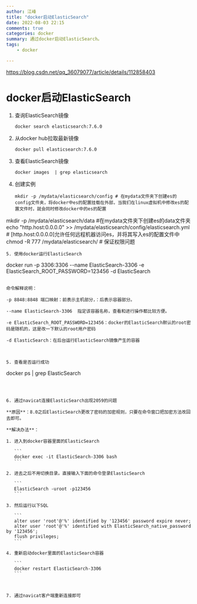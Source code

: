 ```yaml
---
author: 江峰
title: "docker启动ElasticSearch"
date: 2022-08-03 22:15
comments: true
categories: docker
summary: 通过docker启动ElasticSearch。
tags: 
	- docker

---
```


https://blog.csdn.net/qq_36079077/article/details/112858403

# docker启动ElasticSearch

1. 查询ElasticSearch镜像

   ```
   docker search elasticsearch:7.6.0 
   ```

2. 从docker hub拉取最新镜像

   ```
   docker pull elasticsearch:7.6.0 
   ```

3. 查看ElasticSearch镜像

   ```
   docker images  | grep elasticsearch
   ```

4. 创建实例
   ```
   mkdir -p /mydata/elasticsearch/config # 在mydata文件夹下创建es的config文件夹，将docker中es的配置挂载在外部，当我们在linux虚拟机中修改es的配置文件时，就会同时修改docker中的es的配置
mkdir -p /mydata/elasticsearch/data #在mydata文件夹下创建es的data文件夹
echo "http.host:0.0.0.0" >> /mydata/elasticsearch/config/elasticsearch.yml # [http.host:0.0.0.0]允许任何远程机器访问es，并将其写入es的配置文件中
chmod -R 777 /mydata/elasticsearch/ # 保证权限问题

   ```
5. 使用docker运行ElasticSearch

   ```
   docker run -p 3306:3306 --name ElasticSearch-3306 -e ElasticSearch_ROOT_PASSWORD=123456 -d ElasticSearch
   ```

   命令解释说明：

   -p 8848:8848 端口映射：前表示主机部分，：后表示容器部分。

   --name ElasticSearch-3306  指定该容器名称，查看和进行操作都比较方便。

   -e ElasticSearch_ROOT_PASSWORD=123456：docker的ElasticSearch默认的root密码是随机的，这是改一下默认的root用户密码

   -d ElasticSearch：在后台运行ElasticSearch镜像产生的容器

   

5. 查看是否运行成功

   ```
   docker ps | grep ElasticSearch
   ```

   

6. 通过navicat连接ElasticSearch出现2059的问题

   **原因**：8.0之后ElasticSearch更改了密码的加密规则，只要在命令窗口把加密方法改回去即可。

   **解决办法**：

   1. 进入到docker容器里面的ElasticSearch

      ```
      docker exec -it ElasticSearch-3306 bash
      ```

   2. 进去之后不用切换目录。直接输入下面的命令登录ElasticSearch

      ```
      ElasticSearch -uroot -p123456
      ```

   3. 然后运行以下SQL

      ```
      alter user 'root'@'%' identified by '123456' password expire never;
      alter user 'root'@'%' identified with ElasticSearch_native_password by '123456';
      flush privileges;
      ```

   4. 重新启动docker里面的ElasticSearch容器

      ```
      docker restart ElasticSearch-3306
      ```

      

7. 通过navicat客户端重新连接即可